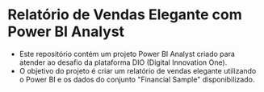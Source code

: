 # Relatório de Vendas Elegante com Power BI Analyst
* Este repositório contém um projeto Power BI Analyst criado para atender ao desafio da plataforma DIO (Digital Innovation One). 
* O objetivo do projeto é criar um relatório de vendas elegante utilizando o Power BI e os dados do conjunto "Financial Sample" disponibilizado.
